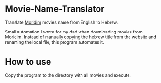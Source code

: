 
# Movie-Name-Translator
Translate [Moridim](https://moridimtv.com/) movies name from English to Hebrew.

Small automation I wrote for my dad when downloading movies from Moridim. Instead of manually copying the hebrew title from the website and renaming the local file, this program automates it.

# How to use
Copy the program to the directory with all movies and execute.

